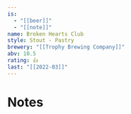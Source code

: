 ```yaml
---
is:
  - "[[beer]]"
  - "[[note]]"
name: Broken Hearts Club
style: Stout - Pastry
brewery: "[[Trophy Brewing Company]]"
abv: 10.5
rating: 👍
last: "[[2022-03]]"
---
```

# Notes

